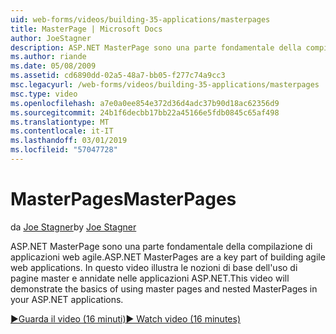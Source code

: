 ```yaml
---
uid: web-forms/videos/building-35-applications/masterpages
title: MasterPage | Microsoft Docs
author: JoeStagner
description: ASP.NET MasterPage sono una parte fondamentale della compilazione di applicazioni web agile. In questo video verrà illustrato le nozioni di base dell'uso di pagine master e annidate in...
ms.author: riande
ms.date: 05/08/2009
ms.assetid: cd6890dd-02a5-48a7-bb05-f277c74a9cc3
msc.legacyurl: /web-forms/videos/building-35-applications/masterpages
msc.type: video
ms.openlocfilehash: a7e0a0ee854e372d36d4adc37b90d18ac62356d9
ms.sourcegitcommit: 24b1f6decbb17bb22a45166e5fdb0845c65af498
ms.translationtype: MT
ms.contentlocale: it-IT
ms.lasthandoff: 03/01/2019
ms.locfileid: "57047728"
---
```

<a name="masterpages"></a><span data-ttu-id="d5d7a-104">MasterPages</span><span class="sxs-lookup"><span data-stu-id="d5d7a-104">MasterPages</span></span>
====================
<span data-ttu-id="d5d7a-105">da [Joe Stagner](https://github.com/JoeStagner)</span><span class="sxs-lookup"><span data-stu-id="d5d7a-105">by [Joe Stagner](https://github.com/JoeStagner)</span></span>

<span data-ttu-id="d5d7a-106">ASP.NET MasterPage sono una parte fondamentale della compilazione di applicazioni web agile.</span><span class="sxs-lookup"><span data-stu-id="d5d7a-106">ASP.NET MasterPages are a key part of building agile web applications.</span></span> <span data-ttu-id="d5d7a-107">In questo video illustra le nozioni di base dell'uso di pagine master e annidate nelle applicazioni ASP.NET.</span><span class="sxs-lookup"><span data-stu-id="d5d7a-107">This video will demonstrate the basics of using master pages and nested MasterPages in your ASP.NET applications.</span></span>

[<span data-ttu-id="d5d7a-108">&#9654;Guarda il video (16 minuti)</span><span class="sxs-lookup"><span data-stu-id="d5d7a-108">&#9654; Watch video (16 minutes)</span></span>](https://channel9.msdn.com/Blogs/ASP-NET-Site-Videos/masterpages)
